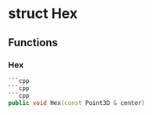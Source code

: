 # struct Hex


## Functions

### Hex

```cpp
```cpp
```cpp
```cpp
public void Hex(const Point3D & center)
```
```
```
```





